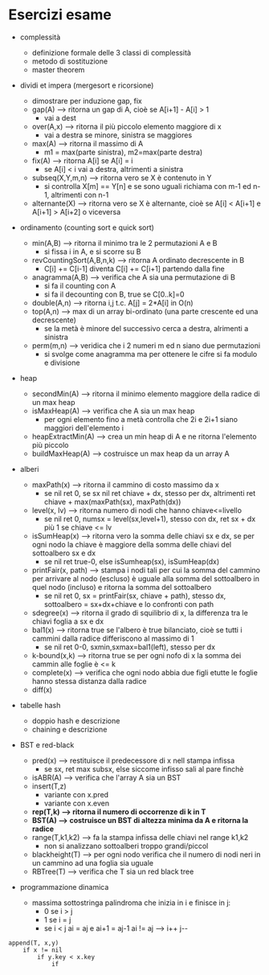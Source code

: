 # Esercizi esame

* complessità
    * definizione formale delle 3 classi di complessità
    * metodo di sostituzione
    * master theorem

* dividi et impera (mergesort e ricorsione)
    * dimostrare per induzione gap, fix
    * gap(A) --> ritorna un gap di A, cioè se A[i+1] - A[i] > 1
         * vai a dest
    * over(A,x) --> ritorna il più piccolo elemento maggiore di x
        * vai a destra se minore, sinistra se maggiores
    * max(A) --> ritorna il massimo di A
        * m1 = max(parte sinistra), m2=max(parte destra)
    * fix(A) --> ritorna A[i] se A[i] = i
        * se A[i] < i  vai a destra, altrimenti a sinistra
    * subseq(X,Y,m,n) --> ritorna vero se X è contenuto in Y
        * si controlla X[m] == Y[n] e se sono uguali richiama con m-1 ed n-1, altrimenti con n-1
    * alternante(X) --> ritorna vero se X è alternante, cioè se A[i] < A[i+1] e A[i+1] > A[i+2] o viceversa

* ordinamento (counting sort e quick sort)
    * min(A,B) --> ritorna il minimo tra le 2 permutazioni A e B
        * si fissa i in A, e si scorre su B
    * revCountingSort(A,B,n,k) --> ritorna A ordinato decrescente in B
        * C[i] += C[i-1] diventa C[i] += C[i+1] partendo dalla fine
    * anagramma(A,B) --> verifica che A sia una permutazione di B
        * si fa il counting con A
        * si fa il decounting con B, true se C[0..k]=0
    * double(A,n) --> ritorna i,j t.c. A[j] = 2*A[i] in O(n)
    * top(A,n) --> max di un array bi-ordinato (una parte crescente ed una decrescente)
        * se la metà è minore del successivo cerca a destra, alrimenti a sinistra
    * perm(m,n) --> veridica che i 2 numeri m ed n siano due permutazioni
        * si svolge come anagramma ma per ottenere le cifre si fa modulo e divisione

* heap
    * secondMin(A) --> ritorna il minimo elemento maggiore della radice di un max heap
    * isMaxHeap(A) --> verifica che A sia un max heap
        * per ogni elemento fino a metà controlla che 2i e 2i+1 siano maggiori dell'elemento i
    * heapExtractMin(A) --> crea un min heap di A e ne ritorna l'elemento più piccolo
    * buildMaxHeap(A) --> costruisce un max heap da un array A

* alberi
    * maxPath(x) --> ritorna il cammino di costo massimo da x
        * se nil ret 0, se sx nil ret chiave + dx, stesso per dx, altrimenti ret chiave + max(maxPath(sx), maxPath(dx))
    * level(x, lv) --> ritorna numero di nodi che hanno chiave<=livello
        * se nil ret 0, numsx = level(sx,level+1), stesso con dx, ret sx + dx più 1 se chiave <= lv
    * isSumHeap(x) --> ritorna vero la somma delle chiavi sx e dx, se per ogni nodo la chiave è maggiore della somma delle chiavi del sottoalbero sx e dx
        * se nil ret true-0, else isSumheap(sx), isSumHeap(dx)
    * printFair(x, path) --> stampa i nodi tali per cui la somma del cammino per arrivare al nodo (escluso) è uguale alla somma del sottoalbero in quel nodo (incluso) e ritorna la somma del sottoalbero
        * se nil ret 0, sx = printFair(sx, chiave + path), stesso dx, sottoalbero = sx+dx+chiave e lo confronti con path
    * sdegree(x) --> ritorna il grado di squilibrio di x, la differenza tra le chiavi foglia a sx e dx
    * bal1(x) --> ritorna true se l'albero è true bilanciato, cioè se tutti i cammini dalla radice differiscono al massimo di 1
        * se nil ret 0-0, sxmin,sxmax=bal1(left), stesso per dx
    * k-bound(x,k) --> ritorna true se per ogni nofo di x la somma dei cammin alle foglie è <= k
    * complete(x) --> verifica che ogni nodo abbia due figli etutte le foglie hanno stessa distanza dalla radice
    * diff(x)

* tabelle hash
    * doppio hash e descrizione
    * chaining e descrizione 

* BST e red-black
    * pred(x) --> restituisce il predecessore di x nell stampa infissa
        * se sx, ret max subsx, else siccome infisso sali al pare finchè
    * isABR(A) --> verifica che l'array A sia un BST 
    * insert(T,z)
        * variante con x.pred
        * variante con x.even
    * **rep(T,k) --> ritorna il numero di occorrenze di k in T**
    * **BST(A) --> costruisce un BST di altezza minima da A e ritorna la radice**
    * range(T,k1,k2) --> fa la stampa infissa delle chiavi nel range k1,k2
        * non si analizzano sottoalberi troppo grandi/piccol
    * blackheight(T) --> per ogni nodo verifica che il numero di nodi neri in un cammino ad una foglia sia uguale
    * RBTree(T) --> verifica che T sia un red black tree

* programmazione dinamica
    * massima sottostringa palindroma che inizia in i e finisce in j:
        * 0 se i > j
        * 1 se i = j
        * se i < j
            ai = aj e ai+1 = aj-1
            ai != aj --> i++ j--


```
append(T, x,y)
    if x != nil
        if y.key < x.key
            if 
```